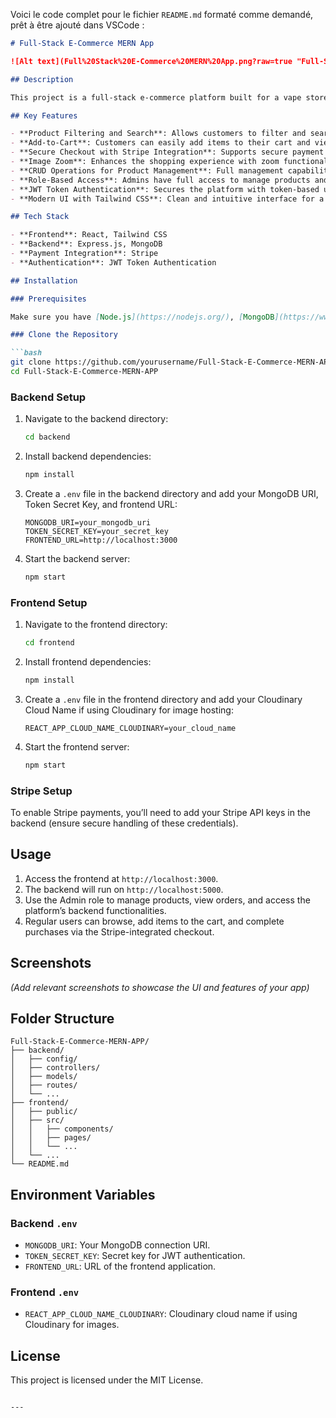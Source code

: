 Voici le code complet pour le fichier `README.md` formaté comme demandé, prêt à être ajouté dans VSCode :

```markdown
# Full-Stack E-Commerce MERN App

![Alt text](Full%20Stack%20E-Commerce%20MERN%20App.png?raw=true "Full-Stack E-Commerce MERN App")

## Description

This project is a full-stack e-commerce platform built for a vape store. The platform enables customers to browse, search, and purchase products seamlessly, with key features such as product filtering, add-to-cart functionality, and secure checkout using Stripe integration. It also includes image zoom for product detail views and complete CRUD operations for product management. Admins and users have role-based access, while JWT token authentication ensures secure access.

## Key Features

- **Product Filtering and Search**: Allows customers to filter and search products efficiently.
- **Add-to-Cart**: Customers can easily add items to their cart and view cart details.
- **Secure Checkout with Stripe Integration**: Supports secure payment handling via Stripe.
- **Image Zoom**: Enhances the shopping experience with zoom functionality for product images.
- **CRUD Operations for Product Management**: Full management capabilities for adding, editing, and deleting products.
- **Role-Based Access**: Admins have full access to manage products and view orders, while users can browse and purchase items.
- **JWT Token Authentication**: Secures the platform with token-based user authentication.
- **Modern UI with Tailwind CSS**: Clean and intuitive interface for a smooth shopping experience.

## Tech Stack

- **Frontend**: React, Tailwind CSS
- **Backend**: Express.js, MongoDB
- **Payment Integration**: Stripe
- **Authentication**: JWT Token Authentication

## Installation

### Prerequisites

Make sure you have [Node.js](https://nodejs.org/), [MongoDB](https://www.mongodb.com/), and a [Stripe](https://stripe.com/) account and API keys.

### Clone the Repository

```bash
git clone https://github.com/yourusername/Full-Stack-E-Commerce-MERN-APP.git
cd Full-Stack-E-Commerce-MERN-APP
```

### Backend Setup

1. Navigate to the backend directory:
    ```bash
    cd backend
    ```

2. Install backend dependencies:
    ```bash
    npm install
    ```

3. Create a `.env` file in the backend directory and add your MongoDB URI, Token Secret Key, and frontend URL:

    ```plaintext
    MONGODB_URI=your_mongodb_uri
    TOKEN_SECRET_KEY=your_secret_key
    FRONTEND_URL=http://localhost:3000
    ```

4. Start the backend server:
    ```bash
    npm start
    ```

### Frontend Setup

1. Navigate to the frontend directory:
    ```bash
    cd frontend
    ```

2. Install frontend dependencies:
    ```bash
    npm install
    ```

3. Create a `.env` file in the frontend directory and add your Cloudinary Cloud Name if using Cloudinary for image hosting:

    ```plaintext
    REACT_APP_CLOUD_NAME_CLOUDINARY=your_cloud_name
    ```

4. Start the frontend server:
    ```bash
    npm start
    ```

### Stripe Setup

To enable Stripe payments, you’ll need to add your Stripe API keys in the backend (ensure secure handling of these credentials).

## Usage

1. Access the frontend at `http://localhost:3000`.
2. The backend will run on `http://localhost:5000`.
3. Use the Admin role to manage products, view orders, and access the platform’s backend functionalities.
4. Regular users can browse, add items to the cart, and complete purchases via the Stripe-integrated checkout.

## Screenshots

*(Add relevant screenshots to showcase the UI and features of your app)*

## Folder Structure

```
Full-Stack-E-Commerce-MERN-APP/
├── backend/
│   ├── config/
│   ├── controllers/
│   ├── models/
│   ├── routes/
│   └── ...
├── frontend/
│   ├── public/
│   ├── src/
│   │   ├── components/
│   │   ├── pages/
│   │   └── ...
│   └── ...
└── README.md
```

## Environment Variables

### Backend `.env`

- `MONGODB_URI`: Your MongoDB connection URI.
- `TOKEN_SECRET_KEY`: Secret key for JWT authentication.
- `FRONTEND_URL`: URL of the frontend application.

### Frontend `.env`

- `REACT_APP_CLOUD_NAME_CLOUDINARY`: Cloudinary cloud name if using Cloudinary for images.

## License

This project is licensed under the MIT License.
```

---

